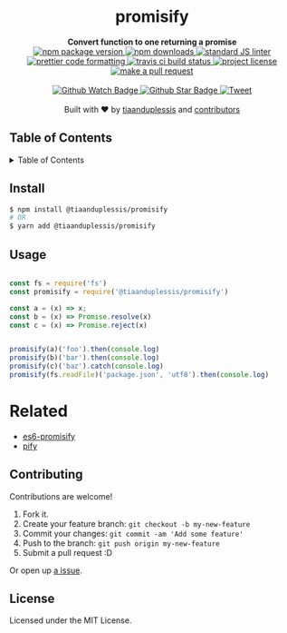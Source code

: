 
<h1 align="center">promisify</h1>
<div align="center">
  <strong>Convert function to one returning a promise</strong>
</div>
<div align="center">
  <a href="https://npmjs.org/package/@tiaanduplessis/promisify">
    <img src="https://img.shields.io/npm/v/@tiaanduplessis/promisify.svg?style=flat-square" alt="npm package version" />
  </a>
  <a href="https://npmjs.org/package/@tiaanduplessis/promisify">
  <img src="https://img.shields.io/npm/dm/@tiaanduplessis/promisify.svg?style=flat-square" alt="npm downloads" />
  </a>
  <a href="https://github.com/feross/standard">
    <img src="https://img.shields.io/badge/code%20style-standard-brightgreen.svg?style=flat-square" alt="standard JS linter" />
  </a>
  <a href="https://github.com/prettier/prettier">
    <img src="https://img.shields.io/badge/styled_with-prettier-ff69b4.svg?style=flat-square" alt="prettier code formatting" />
  </a>
  <a href="https://travis-ci.org/tiaanduplessis/promisify">
    <img src="https://img.shields.io/travis/tiaanduplessis/promisify.svg?style=flat-square" alt="travis ci build status" />
  </a>
  <a href="https://github.com/tiaanduplessis/promisify/blob/master/LICENSE">
    <img src="https://img.shields.io/npm/l/@tiaanduplessis/promisify.svg?style=flat-square" alt="project license" />
  </a>
  <a href="http://makeapullrequest.com">
    <img src="https://img.shields.io/badge/PRs-welcome-brightgreen.svg?style=flat-square" alt="make a pull request" />
  </a>
</div>
<br>
<div align="center">
  <a href="https://github.com/tiaanduplessis/promisify/watchers">
    <img src="https://img.shields.io/github/watchers/tiaanduplessis/promisify.svg?style=social" alt="Github Watch Badge" />
  </a>
  <a href="https://github.com/tiaanduplessis/promisify/stargazers">
    <img src="https://img.shields.io/github/stars/tiaanduplessis/promisify.svg?style=social" alt="Github Star Badge" />
  </a>
  <a href="https://twitter.com/intent/tweet?text=Check%20out%20promisify!%20https://github.com/tiaanduplessis/promisify%20%F0%9F%91%8D">
    <img src="https://img.shields.io/twitter/url/https/github.com/tiaanduplessis/promisify.svg?style=social" alt="Tweet" />
  </a>
</div>
<br>
<div align="center">
  Built with ❤︎ by <a href="https://github.com/tiaanduplessis">tiaanduplessis</a> and <a href="https://github.com/tiaanduplessis/promisify/contributors">contributors</a>
</div>

<h2>Table of Contents</h2>
<details>
  <summary>Table of Contents</summary>
  <li><a href="#install">Install</a></li>
  <li><a href="#usage">Usage</a></li>
  <li><a href="#related">Related</a></li>
  <li><a href="#contribute">Contribute</a></li>
  <li><a href="#license">License</a></li>
</details>

## Install

```sh
$ npm install @tiaanduplessis/promisify
# OR
$ yarn add @tiaanduplessis/promisify
```

## Usage

```js

const fs = require('fs')
const promisify = require('@tiaanduplessis/promisify')

const a = (x) => x;
const b = (x) => Promise.resolve(x)
const c = (x) => Promise.reject(x)


promisify(a)('foo').then(console.log)
promisify(b)('bar').then(console.log)
promisify(c)('baz').catch(console.log)
promisify(fs.readFile)('package.json', 'utf8').then(console.log)

```

# Related

- [es6-promisify](https://github.com/digitaldesignlabs/es6-promisify)
- [pify](https://github.com/sindresorhus/pify)

## Contributing

Contributions are welcome!

1. Fork it.
2. Create your feature branch: `git checkout -b my-new-feature`
3. Commit your changes: `git commit -am 'Add some feature'`
4. Push to the branch: `git push origin my-new-feature`
5. Submit a pull request :D

Or open up [a issue](https://github.com/tiaanduplessis/promisify/issues).

## License

Licensed under the MIT License.

